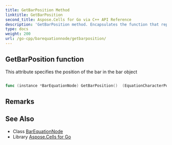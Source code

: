 ```yaml
---
title: GetBarPosition Method 
linktitle: GetBarPosition
second_title: Aspose.Cells for Go via C++ API Reference
description: 'GetBarPosition method. Encapsulates the function that represents getbarposition in Go.'
type: docs
weight: 200
url: /go-cpp/barequationnode/getbarposition/
---
```


## GetBarPosition function

This attribute specifies the position of the bar in the bar object

```go

func (instance *BarEquationNode) GetBarPosition()  (EquationCharacterPositionType,  error) 

```

## Remarks


## See Also

* Class [BarEquationNode](../)
* Library [Aspose.Cells for Go](../../)
